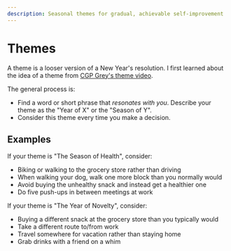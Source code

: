 ```yaml
---
description: Seasonal themes for gradual, achievable self-improvement
---
```

# Themes

A theme is a looser version of a New Year's resolution. I first learned about
the idea of a theme from [CGP Grey's theme video](https://youtu.be/NVGuFdX5guE).

The general process is:

- Find a word or short phrase that _resonates with you_. Describe your theme as
    the "Year of X" or the "Season of Y".
- Consider this theme every time you make a decision.

## Examples

If your theme is "The Season of Health", consider:
- Biking or walking to the grocery store rather than driving
- When walking your dog, walk one more block than you normally would
- Avoid buying the unhealthy snack and instead get a healthier one
- Do five push-ups in between meetings at work

If your theme is "The Year of Novelty", consider:
- Buying a different snack at the grocery store than you typically would
- Take a different route to/from work
- Travel somewhere for vacation rather than staying home
- Grab drinks with a friend on a whim

